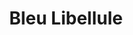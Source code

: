 ---
title: "Bleu Libellule"
url: /villebon-sur-yvette/bleu-libellule/
shop: fournitures pour coiffeurs
---